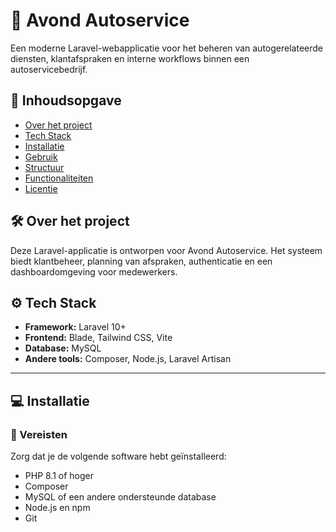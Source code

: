 # 🚗 Avond Autoservice

Een moderne Laravel-webapplicatie voor het beheren van autogerelateerde diensten, klantafspraken en interne workflows binnen een autoservicebedrijf.

## 🧾 Inhoudsopgave

- [Over het project](#over-het-project)
- [Tech Stack](#tech-stack)
- [Installatie](#installatie)
- [Gebruik](#gebruik)
- [Structuur](#structuur)
- [Functionaliteiten](#functionaliteiten)
- [Licentie](#licentie)

## 🛠️ Over het project

Deze Laravel-applicatie is ontworpen voor Avond Autoservice. Het systeem biedt klantbeheer, planning van afspraken, authenticatie en een dashboardomgeving voor medewerkers.

## ⚙️ Tech Stack

- **Framework:** Laravel 10+
- **Frontend:** Blade, Tailwind CSS, Vite
- **Database:** MySQL
- **Andere tools:** Composer, Node.js, Laravel Artisan

---

## 💻 Installatie

### 🔧 Vereisten

Zorg dat je de volgende software hebt geïnstalleerd:

- PHP 8.1 of hoger
- Composer
- MySQL of een andere ondersteunde database
- Node.js en npm
- Git


